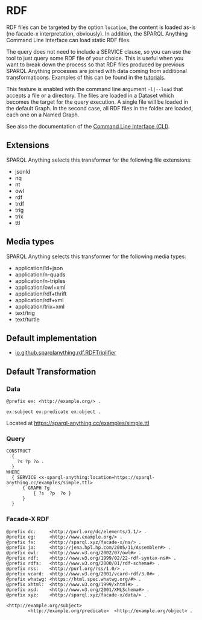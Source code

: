 <!-- This page has been generated with sparql-anything-documentation-generator module -->

# RDF

RDF files can be targeted by the option `location`, the content is loaded as-is (no facade-x interpretation, obviously). In addition, the SPARQL Anything Command Line Interface can load static RDF files.

The query does not need to include a SERVICE clause, so you can use the tool to just query some RDF file of your choice.
This is useful when you want to break down the process so that RDF files produced by previous SPARQL Anything processes are joined with data coming from additional transformatioons.
Examples of this can be found in the [tutorials](../TUTORIALS.md).

This feature is enabled with the command line argument `-l|--load` that accepts a file or a directory.
The files are loaded in a Dataset which becomes the target for the query execution.
A single file will be loaded in the default Graph. 
In the second case, all RDF files in the folder are loaded, each one on a Named Graph.

See also the documentation of the [Command Line Interface (CLI)](../CLI.md).


## Extensions

SPARQL Anything selects this transformer for the following file extensions:

- jsonld
- nq
- nt
- owl
- rdf
- trdf
- trig
- trix
- ttl

## Media types

SPARQL Anything selects this transformer for the following media types:

- application/ld+json
- application/n-quads
- application/n-triples
- application/owl+xml
- application/rdf+thrift
- application/rdf+xml
- application/trix+xml
- text/trig
- text/turtle

## Default implementation

- [io.github.sparqlanything.rdf.RDFTriplifier](../sparql-anything-rdf/src/main/java/io/github/sparqlanything/rdf/RDFTriplifier.java)

## Default Transformation

### Data

```RDF
@prefix ex: <http://example.org/> .

ex:subject ex:predicate ex:object .

```

Located at https://sparql-anything.cc/examples/simple.ttl

### Query

```
CONSTRUCT 
  { 
    ?s ?p ?o .
  }
WHERE
  { SERVICE <x-sparql-anything:location=https://sparql-anything.cc/examples/simple.ttl>
      { GRAPH ?g
          { ?s  ?p  ?o }
      }
  }

```

### Facade-X RDF

```turtle
@prefix dc:     <http://purl.org/dc/elements/1.1/> .
@prefix eg:     <http://www.example.org/> .
@prefix fx:     <http://sparql.xyz/facade-x/ns/> .
@prefix ja:     <http://jena.hpl.hp.com/2005/11/Assembler#> .
@prefix owl:    <http://www.w3.org/2002/07/owl#> .
@prefix rdf:    <http://www.w3.org/1999/02/22-rdf-syntax-ns#> .
@prefix rdfs:   <http://www.w3.org/2000/01/rdf-schema#> .
@prefix rss:    <http://purl.org/rss/1.0/> .
@prefix vcard:  <http://www.w3.org/2001/vcard-rdf/3.0#> .
@prefix whatwg: <https://html.spec.whatwg.org/#> .
@prefix xhtml:  <http://www.w3.org/1999/xhtml#> .
@prefix xsd:    <http://www.w3.org/2001/XMLSchema#> .
@prefix xyz:    <http://sparql.xyz/facade-x/data/> .

<http://example.org/subject>
        <http://example.org/predicate>  <http://example.org/object> .

```





